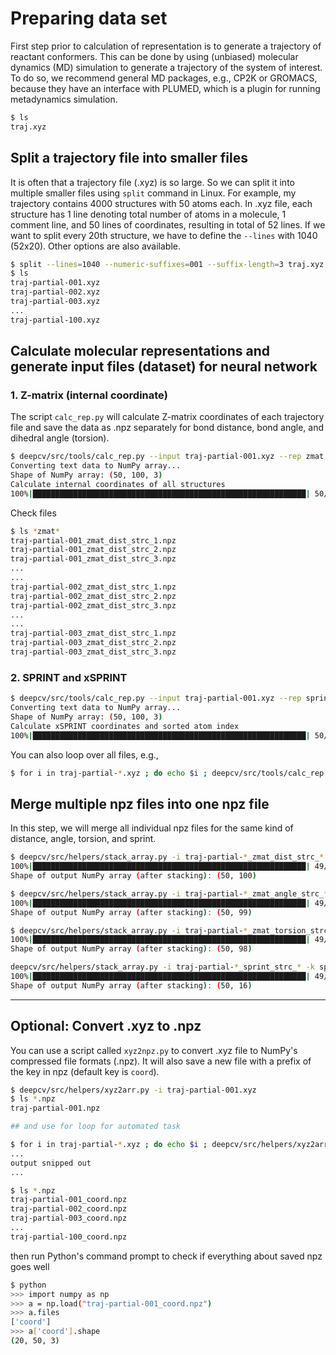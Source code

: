 # Preparing data set

First step prior to calculation of representation is to generate a trajectory of reactant conformers. 
This can be done by using (unbiased) molecular dynamics (MD) simulation to generate a trajectory of the system of interest.
To do so, we recommend general MD packages, e.g., CP2K or GROMACS, because they have an interface with
PLUMED, which is a plugin for running metadynamics simulation.

```sh
$ ls
traj.xyz
```

## Split a trajectory file into smaller files

It is often that a trajectory file (.xyz) is so large. So we can split it into multiple smaller files using `split` command in Linux.
For example, my trajectory contains 4000 structures with 50 atoms each. In .xyz file, each structure has 1 line 
denoting total number of atoms in a molecule, 1 comment line, and 50 lines of coordinates, resulting in total of 52 lines. 
If we want to split every 20th structure, we have to define the `--lines` with 1040 (52x20). Other options are also available.

```sh
$ split --lines=1040 --numeric-suffixes=001 --suffix-length=3 traj.xyz traj-partial- --additional-suffix=.xyz
$ ls
traj-partial-001.xyz
traj-partial-002.xyz
traj-partial-003.xyz
...
traj-partial-100.xyz
```

## Calculate molecular representations and generate input files (dataset) for neural network

### 1. Z-matrix (internal coordinate)

The script `calc_rep.py` will calculate Z-matrix coordinates of each trajectory file and save the data as .npz 
separately for bond distance, bond angle, and dihedral angle (torsion).

```sh
$ deepcv/src/tools/calc_rep.py --input traj-partial-001.xyz --rep zmat --save
Converting text data to NumPy array...
Shape of NumPy array: (50, 100, 3)
Calculate internal coordinates of all structures
100%|█████████████████████████████████████████████████████████████| 50/50 [00:00<00:00, 141.18it/s]
```

Check files

```sh
$ ls *zmat*
traj-partial-001_zmat_dist_strc_1.npz
traj-partial-001_zmat_dist_strc_2.npz
traj-partial-001_zmat_dist_strc_3.npz
...
...
traj-partial-002_zmat_dist_strc_1.npz
traj-partial-002_zmat_dist_strc_2.npz
traj-partial-002_zmat_dist_strc_3.npz
...
...
traj-partial-003_zmat_dist_strc_1.npz
traj-partial-003_zmat_dist_strc_2.npz
traj-partial-003_zmat_dist_strc_3.npz
```

### 2. SPRINT and xSPRINT

```sh
$ deepcv/src/tools/calc_rep.py --input traj-partial-001.xyz --rep sprint --save
Converting text data to NumPy array...
Shape of NumPy array: (50, 100, 3)
Calculate xSPRINT coordinates and sorted atom index
100%|█████████████████████████████████████████████████████████████| 50/50 [00:03<00:00, 14.00it/s]
```

You can also loop over all files, e.g.,

```sh
$ for i in traj-partial-*.xyz ; do echo $i ; deepcv/src/tools/calc_rep.py --input $i --rep zmat --save ; done
```

## Merge multiple npz files into one npz file

In this step, we will merge all individual npz files for the same kind of distance, angle, torsion, and sprint.

```sh
$ deepcv/src/helpers/stack_array.py -i traj-partial-*_zmat_dist_strc_* -k dist
100%|█████████████████████████████████████████████████████████████| 49/49 [00:00<00:00, 376.17it/s]
Shape of output NumPy array (after stacking): (50, 100)

$ deepcv/src/helpers/stack_array.py -i traj-partial-*_zmat_angle_strc_* -k angle
100%|█████████████████████████████████████████████████████████████| 49/49 [00:00<00:00, 285.08it/s]
Shape of output NumPy array (after stacking): (50, 99)

$ deepcv/src/helpers/stack_array.py -i traj-partial-*_zmat_torsion_strc_* -k torsion
100%|█████████████████████████████████████████████████████████████| 49/49 [00:00<00:00, 394.47it/s]
Shape of output NumPy array (after stacking): (50, 98)

deepcv/src/helpers/stack_array.py -i traj-partial-*_sprint_strc_* -k sprint
100%|█████████████████████████████████████████████████████████████| 49/49 [00:00<00:00, 5018.58it/s]
Shape of output NumPy array (after stacking): (50, 16)
```

---

## Optional: Convert .xyz to .npz

You can use a script called `xyz2npz.py` to convert .xyz file to NumPy's compressed file formats (.npz). 
It will also save a new file with a prefix of the key in npz (default key is `coord`).

```sh
$ deepcv/src/helpers/xyz2arr.py -i traj-partial-001.xyz
$ ls *.npz
traj-partial-001.npz

## and use for loop for automated task

$ for i in traj-partial-*.xyz ; do echo $i ; deepcv/src/helpers/xyz2arr.py -i $i ; done
...
output snipped out
...

$ ls *.npz
traj-partial-001_coord.npz
traj-partial-002_coord.npz
traj-partial-003_coord.npz
...
traj-partial-100_coord.npz
```

then run Python's command prompt to check if everything about saved npz goes well

```sh
$ python
>>> import numpy as np
>>> a = np.load("traj-partial-001_coord.npz")
>>> a.files
['coord']
>>> a['coord'].shape
(20, 50, 3)
```
